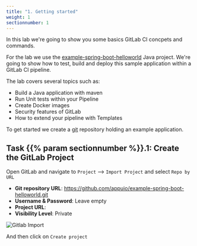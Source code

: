 ```yaml
---
title: "1. Getting started"
weight: 1
sectionnumber: 1
---
```


In this lab we're going to show you some basics GitLab CI concpets and commands.

For the lab we use the [example-spring-boot-helloworld](https://github.com/appuio/example-spring-boot-helloworld) Java project. We're going to show how to test, build and deploy this sample application within a GitLab CI pipeline.

The lab covers several topics such as:

* Build a Java application with maven
* Run Unit tests within your Pipeline
* Create Docker images
* Security features of GitLab
* How to extend your pipeline with Templates

To get started we create a [git](https://git-scm.com/) repository holding an example application.


## Task {{% param sectionnumber %}}.1: Create the GitLab Project

Open GitLab and navigate to `Project` --> `Import Project` and select `Repo by URL`

* **Git repository URL**: https://github.com/appuio/example-spring-boot-helloworld.git
* **Username & Password**: Leave empty
* **Project URL**: <!-- TODO -->
* **Visibility Level**: Private

![Gitlab Import](../import_project.png)

And then click on `Create project`
